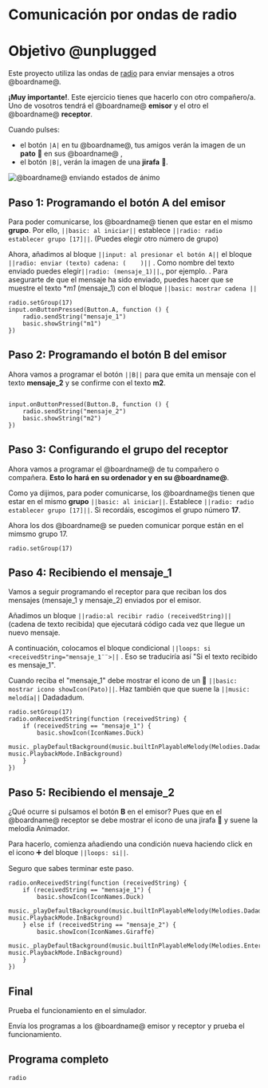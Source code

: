 # Comunicación por ondas de radio

# Objetivo @unplugged

Este proyecto utiliza las ondas de [radio](/reference/radio) para enviar mensajes a otros @boardname@.

**¡Muy importante!**. Este ejercicio tienes que hacerlo con otro compañero/a. Uno de vosotros tendrá el @boardname@ **emisor** y el otro el @boardname@ **receptor**.

Cuando pulses:

* el botón ``|A|`` en tu @boardname@, tus amigos verán la imagen de un **pato** 🦆 en sus @boardname@ ,
* el botón ``|B|``, verán la imagen de una **jirafa** 🦒.

![@boardname@ enviando estados de ánimo](/static/mb/projects/mood-radio.png)

## Paso 1: Programando el botón A del emisor 

Para poder comunicarse, los @boardname@ tienen que estar en el mismo **grupo**. Por ello, ``||basic: al iniciar||`` establece ``||radio: radio establecer grupo [17]||``. (Puedes elegir otro número de grupo)

Ahora, añadimos al bloque ``||input: al presionar el botón A||`` el bloque ``||radio: enviar (texto) cadena: (    )||`` . Como nombre del texto enviado puedes elegir``||radio: (mensaje_1)||``., por ejemplo.
.
Para asegurarte de que el mensaje ha sido enviado, puedes hacer que se  muestre el texto **m1* (mensaje_1) con el bloque ``||basic: mostrar cadena ||``

```blocks
radio.setGroup(17)
input.onButtonPressed(Button.A, function () {
    radio.sendString("mensaje_1")
    basic.showString("m1")
})
```

## Paso 2: Programando el botón B del emisor 

Ahora vamos a programar el botón ``||B||`` para que emita un mensaje con el texto **mensaje_2** y se confirme con el texto **m2**. 

```blocks

input.onButtonPressed(Button.B, function () {
    radio.sendString("mensaje_2")
    basic.showString("m2")
})
```

## Paso 3: Configurando el grupo del receptor

Ahora vamos a programar el @boardname@ de tu compañero o compañera. **Esto lo hará en su ordenador y en su @boardname@**.

Como ya dijimos, para poder comunicarse, los @boardname@s tienen que estar en el mismo **grupo** ``||basic: al iniciar||``.  Establece ``||radio: radio establecer grupo [17]||``. Si recordáis, escogimos el grupo número **17**.  

Ahora los dos @boardname@ se pueden comunicar porque están en el mimsmo grupo 17.


```blocks
radio.setGroup(17)

```

## Paso 4: Recibiendo el mensaje_1

Vamos a seguir programando el receptor para que reciban los dos mensajes (mensaje_1 y mensaje_2) enviados por el emisor.


Añadimos un bloque ``||radio:al recibir radio (receivedString)||`` (cadena de texto recibida) que ejecutará código cada vez que llegue un nuevo mensaje.

A continuación, colocamos el bloque condicional ``||loops: si <receivedString="mensaje_1¨¨>||`` . Eso se traduciría así "Si el texto recibido es mensaje_1".

Cuando reciba el "mensaje_1" debe mostrar el icono de un 🦆 ``||basic: mostrar icono showIcon(Pato)||``.
Haz también que que suene la ``||music: melodía||`` Dadadadum.


```blocks
radio.setGroup(17)
radio.onReceivedString(function (receivedString) {
    if (receivedString == "mensaje_1") {
        basic.showIcon(IconNames.Duck)
        music._playDefaultBackground(music.builtInPlayableMelody(Melodies.Dadadadum), music.PlaybackMode.InBackground)
    }
})
```

## Paso 5: Recibiendo el mensaje_2

¿Qué ocurre si pulsamos el botón **B** en el emisor? Pues que en el @boardname@ receptor se debe mostrar el icono de una jirafa 🦒 y suene la melodía Animador.

Para hacerlo, comienza añadiendo una condición nueva haciendo click en el icono ➕ del bloque ``||loops: si||``.

Seguro que sabes terminar este paso.

```blocks
radio.onReceivedString(function (receivedString) {
    if (receivedString == "mensaje_1") {
        basic.showIcon(IconNames.Duck)
        music._playDefaultBackground(music.builtInPlayableMelody(Melodies.Dadadadum), music.PlaybackMode.InBackground)
    } else if (receivedString == "mensaje_2") {
        basic.showIcon(IconNames.Giraffe)
        music._playDefaultBackground(music.builtInPlayableMelody(Melodies.Entertainer), music.PlaybackMode.InBackground)
    }
})
```


## Final

Prueba el funcionamiento en el simulador.

Envía los programas a los @boardname@ emisor y receptor y prueba el funcionamiento.

## Programa completo



```package
radio
```
